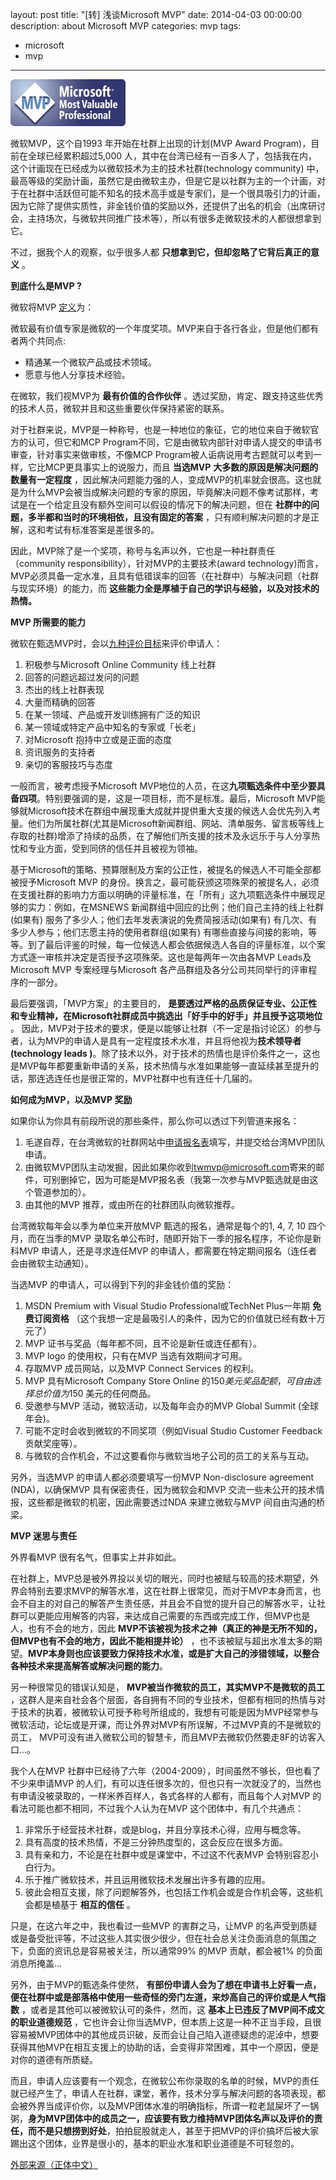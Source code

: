 layout: post
title: "[转] 浅谈Microsoft MVP"
date: 2014-04-03 00:00:00
description: about Microsoft MVP
categories: mvp
tags:
- microsoft
- mvp
---
![MS MVP Logo](/img/2014-04-03-mvp-001.png)

微软MVP，这个自1993 年开始在社群上出现的计划(MVP Award Program)，目前在全球已经累积超过5,000 人，其中在台湾已经有一百多人了，包括我在内，这个计画现在已经成为以微软技术为主的技术社群(technology community) 中，最高等级的奖励计画，虽然它是由微软主办，但是它是以社群为主的一个计画，对于在社群中活跃​​但可能不知名的技术高手或是专家们，是一个很具吸引力的计画，因为它除了提供实质性，非金钱价值的奖励以外，还提供了出名的机会（出席研讨会，主持场次，与微软共同推广技术等），所以有很多走微软技术的人都很想拿到它。

不过，据我个人的观察，似乎很多人都 **只想拿到它，但却忽略了它背后真正的意义** 。

<!--more-->

 **到底什么是MVP ?**

微软将MVP [定义](http://www.microsoft.com/taiwan/community/mvp-2004-9.aspx)为：

微软最有价值专家是微软的一个年度奖项。MVP来自于各行各业，但是他们都有者两个共同点: 

* 精通某一个微软产品或技术领域。
* 愿意与他人分享技术经验。

在微软，我们视MVP为 **最有价值的合作伙伴** 。透过奖励，肯定、跟支持这些优秀的技术人员，微软并且和这些重要伙伴保持紧密的联系。

对于社群来说，MVP是一种称号，也是一种地位的象征，它的地位来自于微软官方的认可，但它和MCP Program不同，它是由微软内部针对申请人提交的申请书审查，针对事实来做审核，不像MCP Program被人诟病说用考古题就可以考到一样，它比MCP更具事实上的说服力，而且 **当选MVP** **大多数的原因是解决问题的数量有一定程度** ，因此解决问题能力强的人，变成MVP的机率就会很高。这也就是为什么MVP会被当成解决问题的专家的原因，毕竟解决问题不像考试那样，考试是在一个给定且没有额外空间可以假设的情况下的解决问题，但在 **社群中的问题，多半都和当时的环境相依，且没有固定的答案** ，只有顺利解决问题的才是正解，这和考试有标准答案是差很多的。

因此，MVP除了是一个奖项，称号与名声以外，它也是一种社群责任（community responsibility），针对MVP的主要技术(award technology)而言，MVP必须具备一定水准，且具有低错误率的回答（在社群中）与解决问题（社群与现实环境）的能力，而 **这些能力全是厚植于自己的学识与经验，以及对技术的热情。**

**MVP 所需要的能力**

微软在甄选MVP时，会以[九种评价目标](http://www.microsoft.com/taiwan/community/what_is_MVP.aspx)来评价申请人：

1. 积极参与Microsoft Online Community 线上社群
1. 回答的问题远超过发问的问题
1. 杰出的线上社群表现
1. 大量而精确的回答
1. 在某一领域、产品或开发训练拥有广泛的知识
1. 某一领域或特定产品中知名的专家或「长老」
1. 对Microsoft 抱持中立或是正面的态度
1. 资讯服务的支持者
1. 亲切的客服技巧与态度

一般而言，被考虑授予Microsoft MVP地位的人员，在这**九项甄选条件中至少要具备四项**。特别要强调的是，这是一项目标，而不是标准。最后，Microsoft MVP能够就Microsoft技术在群组中展现重大成就并提供重大支援的候选人会优先列入考量。他们为所属社群(尤其是Microsoft新闻群组、网站、清单服务、留言板等线上存取的社群)增添了持续的品质，在了解他们所支援的技术及永远乐于与人分享热忱和专业方面，受到同侪的信任并且被视为领袖。

基于Microsoft的策略、预算限制及方案的公正性，被提名的候选人不可能全部都被授予Microsoft MVP 的身份。换言之，最可能获颁这项殊荣的被提名人，必须在支援社群的影响力方面以明确的评量标准，在「所有」这九项甄选条件中展现足够的实力：例如，在MSNEWS 新闻群组中回应的比例；他们自己主持的线上社群(如果有) 服务了多少人；他们去年发表演说的免费简报活动(如果有) 有几次、有多少人参与；他们志愿主持的使用者群组(如果有) 有哪些直接与间接的影响，等等。到了最后评鉴的时候，每一位候选人都会依据候选人各自的评量标准，以个案方式逐一审核并决定是否授予这项殊荣。这也是每两年一次由各MVP Leads及Microsoft MVP 专案经理与Microsoft 各产品群组及各分公司共同举行的评审程序的一部分。

最后要强调，「MVP方案」的主要目的， **是要透过严格的品质保证专业、公正性和专业精神，在Microsoft社群成员中挑选出「好手中的好手」并且授予这项地位** 。 因此，MVP对于技术的要求，便是以能够让社群（不一定是指讨论区）的参与者，认为MVP的申请人是具有一定程度技术水准，并且将他视为**技术领导者(technology leads )**。除了 ​​技术以外，对于技术的热情也是评价条件之一，这也是MVP每年都要重新申请的关系，技术热情与水准如果能够一直延续甚至提升的话，那连选连任也是很正常的，MVP社群中也有连任十几届的。

 **如何成为MVP，以及MVP 奖励**

如果你认为你具有前段所说的那些条件，那么你可以透过下列管道来报名：

1. 毛遂自荐，在台湾微软的社群网站中[申请报名表](http://www.microsoft.com/taiwan/community/mvp-2004-9.aspx)填写，并提交给台湾MVP团队申请。
1. 由微软MVP团队主动发掘，因此如果你收到[twmvp@microsoft.com](mailto:twmvp@microsoft.com)寄来的邮件，可别删掉它，因为可能是MVP报名表（我第一次参与MVP甄选就是由这个管道参加的）。
1. 由其他的MVP 推荐，或由所在的社群团队向微软推荐。

台湾微软每年会以季为单位来开放MVP 甄选的报名，通常是每个的1, 4, 7, 10 四个月，而在当季的MVP 录取名单公布时，随即开始下一季的报名程序，不论你是新科MVP 申请人，还是寻求连任MVP 的申请人，都需要在特定期间报名（连任者会由微软主动通知）。

当选MVP 的申请人，可以得到下列的非金钱价值的奖励：

1. MSDN Premium with Visual Studio Professional或TechNet Plus一年期 **免费订阅资格** （这个我想一定是最吸引人的条件，因为它的价值就已经有数十万元了）
1. MVP 证书与奖品（每年都不同，且不论是新任或连任都有）。
1. MVP logo 的使用权，只有在MVP 当选有效期间才可用。
1. 存取MVP 成员网站，以及MVP Connect Services 的权利。
1. MVP 具有Microsoft Company Store Online 的$150 美元奖品配额，可自由选择总价值为$150 美元的任何商品。
1. 受邀参与MVP 活动，微软活动，以及每年会办的MVP Global Summit (全球年会)。
1. 可能不定时会收到微软的不同奖项（例如Visual Studio Customer Feedback 贡献奖座等）。
1. 与微软的合作机会，不过这要看你与微软当地子公司的员工的关系与互动。

另外，当选MVP 的申请人都必须要填写一份MVP Non-disclosure agreement (NDA)，以确保MVP 具有保密责任，因为微软会和MVP 交流一些未公开的技术情报，这些都是微软的机密，因此需要透过NDA 来建立微软与MVP 间自由沟通的桥梁。

 **MVP 迷思与责任**

外界看MVP 很有名气，但事实上并非如此。

在社群上，MVP总是被外界投以关切的眼光，同时也被赋与较高的技术期望，外界会特别去要求MVP的解答水准，这在社群上很常见，而对于MVP本身而言，也会不自主的对自己的解答产生责任感，并且会不自觉的提升自己的解答水平，让社群可以更能应用解答的内容，来达成自己需要的东西或完成工作，但MVP也是人，也有不会的地方，因此 **MVP不该被视为技术之神（真正的神是无所不知的，但MVP也有不会的地方，因此不能相提并论）** ，也不该被赋与超出水准太多的期望。**MVP本身则也应该要致力保持技术水准，或是扩大自己的涉猎领域，以整合各种技术来提高解答或解决问题的能力**。

另一种很常见的错误认知是， **MVP被当作微软的员工，其实MVP不是微软的员工** ，这群人是来自社会各个层面，各自拥有不同的专业技术，但都有相同的热情与对于技术的执着，被微软认可授予称号所组成的，我想有可能是因为MVP经常参与微软活动，论坛或是开课，而让外界对MVP有所误解，不过MVP真的不是微软的员工， MVP可没有进入微软公司的智慧卡，而且MVP去微软仍然要走8F的访客入口...。

我个人在MVP 社群中已经待了六年（2004-2009），时间虽然不够长，但也看了不少来申请MVP 的人们，有可以连任很多次的，但也只有一次就没了的，当然也有申请没被录取的，一样米养百样人，各式各样的人都有，而且每个人对MVP 的看法可能也都不相同，不过我个人认为在MVP 这个团体中，有几个共通点：

1. 非常乐于经营技术社群，或是blog，并且分享技术心得，应用与概念等。
1. 具有高度的技术热情，不是三分钟热度型的，这会反应在很多方面。
1. 具有亲和力，不论是在社群中或是课堂中，不过这不代表MVP 会特别容忍小白行为。
1. 乐于推广微软技术，并且运用微软技术发展出许多有趣的应用。
1. 彼此会相互支援，除了问题解答外，也包括工作机会或是合作机会等，这些机会都是植基于 **相互的信任** 。

只是，在这六年之中，我也看过一些MVP 的害群之马，让MVP 的名声受到质疑或是备受批评等，不过这些人其实很少很少，但在社会总关注负面消息的氛围之下，负面的资讯总是容易被关注，所以通常99% 的MVP 贡献，都会被1% 的负面消息所掩盖...

另外，由于MVP的甄选条件使然， **有部份申请人会为了想在申请书上好看一点，便在社群中或是部落格中使用一些奇怪的旁门左道，来炒高自己的评价或是人气指数** ，或者是其他可以被微软认可的条件，然而，这 **基本上已违反了MVP间不成文的职业道德规范** ，它也许会让你当选MVP，但本质上这是一种不正当手段，且很容易被MVP团体中的其他成员识破，反而会让自己陷入道德疑虑的泥淖中，想要获得其他MVP在相互支援上的协助的话，会变得非常困难，其中一个原因，便是对你的道德有所质疑。

而且，申请人应该要有一个观念，在微软公布你录取的名单的时候，MVP的责任就已经产生了，申请人在社群，课堂，著作，技术分享与解决问题的各项表现，都会被外界当成评价你，以及MVP团体水准的明确指标，所谓一粒老鼠屎坏了一锅粥，**身为MVP团体中的成员之一，应该要有致力维持MVP团体名声以及评价的责任，而不是只想捞到好处**，拍拍屁股就走人，甚至于把MVP的评价搞坏后被大家踢出这个团体，业界是很小的，基本的职业水准和职业道德是不可轻忽的。

[外部来源（正体中文）](http://www.dotblogs.com.tw/regionbbs/archive/2009/05/03/mvp.aspx)
